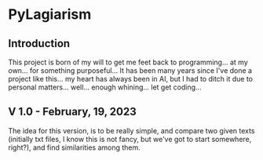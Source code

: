 # **Py**Lagiarism #

## Introduction ##

This project is born of my will to get me feet back to programming... at my own... for something purposeful... It has been many years since I've done a project like this... my heart has always been in AI, but I had to ditch it due to personal matters... well... enough whining... let get coding...

## V 1.0 - February, 19, 2023 ##
The idea for this version, is to be really simple, and compare two given texts (initially txt files, I know this is not fancy, but we've got to start somewhere, right?), and find similarities among them.